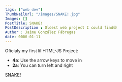 ```yaml
---
tags: ["web dev"]
ThumbNailUrl: "/images/SNAKE!.jpg"
Images: []
PostTitle: SNAKE!
PostDescription : Oldest web project I could find😄
Author : Jaime González Fábregas
date: 0000-01-11
---
```


Oficialy my first lil HTML-JS Project:

- **4a**: Use the arrow keys to move in 
- **2a**: You can turn left and right

[SNAKE!](https://dirigity.github.io/htmlProyects/snake/)